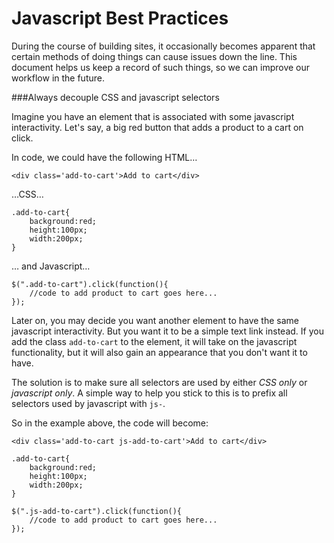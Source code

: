 Javascript Best Practices
=========================

During the course of building sites, it occasionally becomes apparent that certain methods of 
doing things can cause issues down the line. This document helps us keep a record of such things,
so we can improve our workflow in the future.

###Always decouple CSS and javascript selectors

Imagine you have an element that is associated with some javascript interactivity. Let's say, a big red button that adds a product to a cart on click.

In code, we could have the following HTML&hellip;

    <div class='add-to-cart'>Add to cart</div>
    
&hellip;CSS&hellip;

    .add-to-cart{
    	background:red;
    	height:100px;
    	width:200px;
    }

&hellip; and Javascript&hellip;

	$(".add-to-cart").click(function(){
		//code to add product to cart goes here...
	});


Later on, you may decide you want another element to have the same javascript interactivity. But you want it to be a simple text link instead.
If you add the class `add-to-cart` to the element, it will take on the javascript functionality, but it will also gain an appearance that
you don't want it to have.

The solution is to make sure all selectors are used by either *CSS only* or *javascript only*. A simple way to help you stick to this is to prefix
all selectors used by javascript with `js-`.

So in the example above, the code will become:

    <div class='add-to-cart js-add-to-cart'>Add to cart</div>
    
<!-- -->

    .add-to-cart{
    	background:red;
    	height:100px;
    	width:200px;
    }

<!-- -->

	$(".js-add-to-cart").click(function(){
		//code to add product to cart goes here...
	});